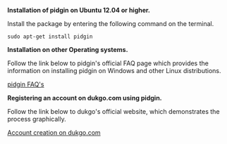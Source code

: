 

 **Installation of pidgin on Ubuntu 12.04 or higher.**
 
Install the package by entering the following command on the terminal.

 ```sudo apt-get install pidgin ```

 **Installation on other Operating systems.**

 Follow the link below to pidgin's official FAQ page which provides the information on
 installing pidgin on Windows and other Linux distributions.

[pidgin FAQ's](https://developer.pidgin.im/wiki/Installing%20Pidgin#Whyaretherenopackages.deb.rpmformysystem)

 **Registering an account on dukgo.com using pidgin.**

 Follow the link below to dukgo's official website, which demonstrates 
 the process graphically.

[Account creation on dukgo.com](https://duck.co/blog/using-pidgin-with-xmpp-jabber)

